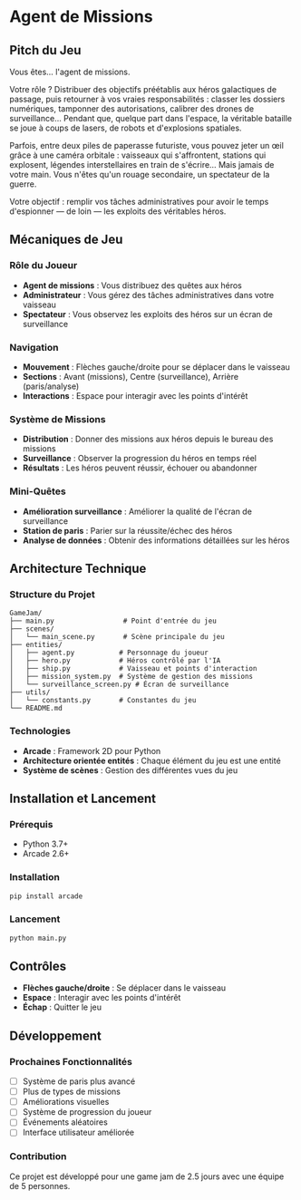 # Agent de Missions

## Pitch du Jeu

Vous êtes… l'agent de missions.

Votre rôle ? Distribuer des objectifs préétablis aux héros galactiques de passage, puis retourner à vos vraies responsabilités : classer les dossiers numériques, tamponner des autorisations, calibrer des drones de surveillance… Pendant que, quelque part dans l'espace, la véritable bataille se joue à coups de lasers, de robots et d'explosions spatiales.

Parfois, entre deux piles de paperasse futuriste, vous pouvez jeter un œil grâce à une caméra orbitale : vaisseaux qui s'affrontent, stations qui explosent, légendes interstellaires en train de s'écrire… Mais jamais de votre main. Vous n'êtes qu'un rouage secondaire, un spectateur de la guerre.

Votre objectif : remplir vos tâches administratives pour avoir le temps d'espionner — de loin — les exploits des véritables héros.

## Mécaniques de Jeu

### Rôle du Joueur
- **Agent de missions** : Vous distribuez des quêtes aux héros
- **Administrateur** : Vous gérez des tâches administratives dans votre vaisseau
- **Spectateur** : Vous observez les exploits des héros sur un écran de surveillance

### Navigation
- **Mouvement** : Flèches gauche/droite pour se déplacer dans le vaisseau
- **Sections** : Avant (missions), Centre (surveillance), Arrière (paris/analyse)
- **Interactions** : Espace pour interagir avec les points d'intérêt

### Système de Missions
- **Distribution** : Donner des missions aux héros depuis le bureau des missions
- **Surveillance** : Observer la progression du héros en temps réel
- **Résultats** : Les héros peuvent réussir, échouer ou abandonner

### Mini-Quêtes
- **Amélioration surveillance** : Améliorer la qualité de l'écran de surveillance
- **Station de paris** : Parier sur la réussite/échec des héros
- **Analyse de données** : Obtenir des informations détaillées sur les héros

## Architecture Technique

### Structure du Projet
```
GameJam/
├── main.py                 # Point d'entrée du jeu
├── scenes/
│   └── main_scene.py       # Scène principale du jeu
├── entities/
│   ├── agent.py           # Personnage du joueur
│   ├── hero.py            # Héros contrôlé par l'IA
│   ├── ship.py            # Vaisseau et points d'interaction
│   ├── mission_system.py  # Système de gestion des missions
│   └── surveillance_screen.py # Écran de surveillance
├── utils/
│   └── constants.py       # Constantes du jeu
└── README.md
```

### Technologies
- **Arcade** : Framework 2D pour Python
- **Architecture orientée entités** : Chaque élément du jeu est une entité
- **Système de scènes** : Gestion des différentes vues du jeu

## Installation et Lancement

### Prérequis
- Python 3.7+
- Arcade 2.6+

### Installation
```bash
pip install arcade
```

### Lancement
```bash
python main.py
```

## Contrôles

- **Flèches gauche/droite** : Se déplacer dans le vaisseau
- **Espace** : Interagir avec les points d'intérêt
- **Échap** : Quitter le jeu

## Développement

### Prochaines Fonctionnalités
- [ ] Système de paris plus avancé
- [ ] Plus de types de missions
- [ ] Améliorations visuelles
- [ ] Système de progression du joueur
- [ ] Événements aléatoires
- [ ] Interface utilisateur améliorée

### Contribution
Ce projet est développé pour une game jam de 2.5 jours avec une équipe de 5 personnes.